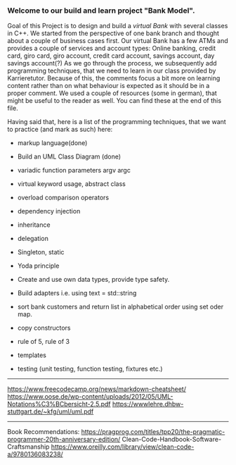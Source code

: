 ### Welcome to our build and learn project "Bank Model".

Goal of this Project is to design and build a *virtual Bank* with several classes in C++. We started from the perspective of one bank branch and thought about a couple of business cases first.
Our virtual Bank has a few ATMs and provides a couple of services and account types: Online banking, credit card, giro card, giro account, credit card account, savings account, day savings account(?)
As we go through the process, we subsequently add programming techniques, that we need to learn in our class provided by Karrieretutor.
Because of this, the comments focus a bit more on learning content rather than on what behaviour is expected as it should be in a proper comment.
We used a couple of resources (some in german), that might be useful to the reader as well. You can find these at the end of this file.

Having said that, here is a list of the programming techniques, that we want to practice (and mark as such) here:

- markup language(done)
- Build an UML Class Diagram (done)

- variadic function parameters argv argc
- virtual keyword usage, abstract class
- overload comparison operators
- dependency injection
- inheritance
- delegation
- Singleton, static
- Yoda principle 
- Create and use own data types, provide type safety.
- Build adapters i.e. using text = std::string
- sort bank customers and return list in alphabetical order using set oder map.
- copy constructors
- rule of 5, rule of 3
- templates
- testing (unit testing, function testing, fixtures etc.)
---

https://www.freecodecamp.org/news/markdown-cheatsheet/
https://www.oose.de/wp-content/uploads/2012/05/UML-Notations%C3%BCbersicht-2.5.pdf
https://wwwlehre.dhbw-stuttgart.de/~kfg/uml/uml.pdf

---
Book Recommendations:
https://pragprog.com/titles/tpp20/the-pragmatic-programmer-20th-anniversary-edition/
Clean-Code-Handbook-Software-Craftsmanship
https://www.oreilly.com/library/view/clean-code-a/9780136083238/

